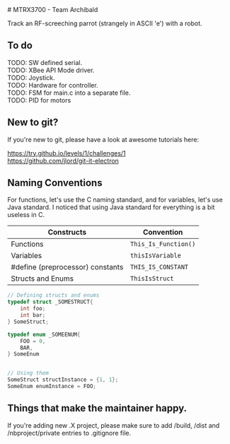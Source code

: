 <snippet>
  <content>
# MTRX3700 - Team Archibald

Track an RF-screeching parrot (strangely in ASCII 'e') with a robot. 

## To do

TODO: SW defined serial. <br />
TODO: XBee API Mode driver. <br />
TODO: Joystick. <br />
TODO: Hardware for controller. <br />
TODO: FSM for main.c into a separate file. <br />
TODO: PID for motors <br />

## New to git? 

If you're new to git, please have a look at awesome tutorials here: <br />

https://try.github.io/levels/1/challenges/1 <br />
https://github.com/jlord/git-it-electron <br />

## Naming Conventions

For functions, let's use the C naming standard, and for variables, let's use Java standard. I noticed that using Java standard for everything is a bit useless in C. 

| Constructs | Convention |
| -----------| -----------|
| Functions | ``` This_Is_Function() ``` |
| Variables | ``` thisIsVariable ``` |
| #define (preprocessor) constants | ``` THIS_IS_CONSTANT ``` |
| Structs and Enums | ``` ThisIsStruct ``` |

```c
// Defining structs and enums 
typedef struct _SOMESTRUCT{
	int foo; 
	int bar; 
} SomeStruct;

typedef enum _SOMEENUM{
	FOO = 0, 
	BAR,	
} SomeEnum


// Using them
SomeStruct structInstance = {1, 1}; 
SomeEnum enumInstance = FOO; 
```

## Things that make the maintainer happy. 

If you're adding new .X project, please make sure to add /build, /dist and /nbproject/private entries to .gitignore file. <br />

</content>
</snippet>
